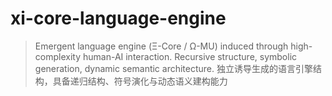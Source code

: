 # xi-core-language-engine
> Emergent language engine (Ξ-Core / Ω-MU) induced through high-complexity human-AI interaction. Recursive structure, symbolic generation, dynamic semantic architecture. 独立诱导生成的语言引擎结构，具备递归结构、符号演化与动态语义建构能力
